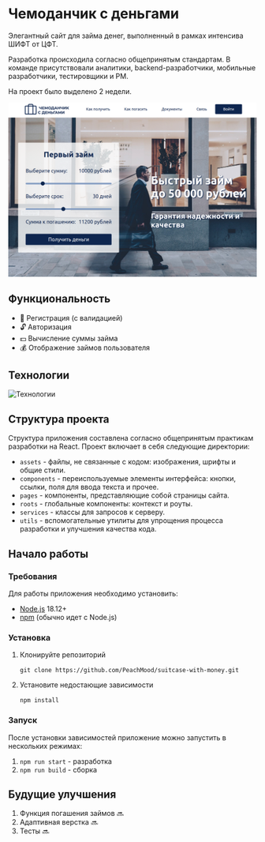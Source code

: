 # Чемоданчик с деньгами
Элегантный сайт для займа денег, выполненный в рамках интенсива ШИФТ от ЦФТ.

Разработка происходила согласно общепринятым стандартам. В команде присутствовали аналитики, backend-разработчики, мобильные разработчики, тестировщики и PM.

На проект было выделено 2 недели.

![Фотография проекта](./src/assets/images/project.png)

## Функциональность
* 👤 Регистрация (с валидацией)
* 🔓 Авторизация
* 💵 Вычисление суммы займа
* 💰 Отображение займов пользователя

## Технологии
![Технологии](https://skillicons.dev/icons?i=html,css,scss,ts,react,)

## Структура проекта
Структура приложения составлена согласно общепринятым практикам разработки на React. Проект включает в себя следующие директории:
- `assets` - файлы, не связанные с кодом: изображения, шрифты и общие стили.
- `components` - переиспользуемые элементы интерфейса: кнопки, ссылки, поля для ввода текста и прочее.
- `pages` - компоненты, представляющие собой страницы сайта.
- `roots` - глобальные компоненты: контекст и роуты.
- `services` - классы для запросов к серверу.
- `utils` - вспомогательные утилиты для упрощения процесса разработки и улучшения качества кода.

## Начало работы
### Требования
Для работы приложения необходимо установить:
* [Node.js](https://nodejs.org/ru/blog/release/v18.12.0) 18.12+
* [npm](https://docs.npmjs.com/downloading-and-installing-node-js-and-npm) (обычно идет с Node.js)
### Установка
1. Клонируйте репозиторий
   ```
   git clone https://github.com/PeachMood/suitcase-with-money.git
   ```
2. Установите недостающие зависимости
   ```
   npm install
   ```
### Запуск
После установки зависимостей приложение можно запустить в нескольких режимах:
1. `npm run start` - разработка
2. `npm run build` - сборка

## Будущие улучшения
1. Функция погашения займов 🔜
2. Адаптивная верстка 🔜
3. Тесты 🔜
